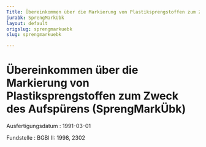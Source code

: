 ```yaml
---
Title: Übereinkommen über die Markierung von Plastiksprengstoffen zum Zweck des Aufspürens
jurabk: SprengMarkÜbk
layout: default
origslug: sprengmarkuebk
slug: sprengmarkuebk

---
```


# Übereinkommen über die Markierung von Plastiksprengstoffen zum Zweck des Aufspürens (SprengMarkÜbk)

Ausfertigungsdatum
:   1991-03-01

Fundstelle
:   BGBl II: 1998, 2302

